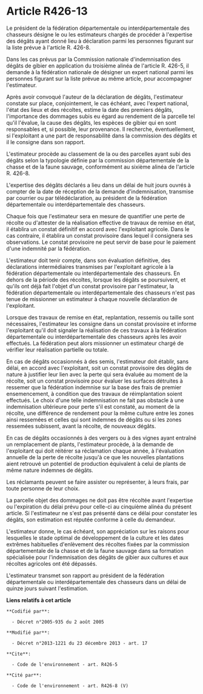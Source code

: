 # Article R426-13

Le président de la fédération départementale ou interdépartementale des chasseurs désigne le ou les estimateurs chargés de
procéder à l'expertise des dégâts ayant donné lieu à déclaration parmi les personnes figurant sur la liste prévue à l'article
R. 426-8. 

Dans les cas prévus par la Commission nationale d'indemnisation des dégâts de gibier en application du troisième alinéa de
l'article R. 426-5, il demande à la fédération nationale de désigner un expert national parmi les personnes figurant sur la
liste prévue au même article, pour accompagner l'estimateur. 

Après avoir convoqué l'auteur de la déclaration de dégâts, l'estimateur constate sur place, conjointement, le cas échéant,
avec l'expert national, l'état des lieux et des récoltes, estime la date des premiers dégâts, l'importance des dommages subis
eu égard au rendement de la parcelle tel qu'il l'évalue, la cause des dégâts, les espèces de gibier qui en sont responsables
et, si possible, leur provenance. Il recherche, éventuellement, si l'exploitant a une part de responsabilité dans la
commission des dégâts et il le consigne dans son rapport. 

L'estimateur procède au classement de la ou des parcelles ayant subi des dégâts selon la typologie définie par la commission
départementale de la chasse et de la faune sauvage, conformément au sixième alinéa de l'article R. 426-8. 

L'expertise des dégâts déclarés a lieu dans un délai de huit jours ouvrés à compter de la date de réception de la demande
d'indemnisation, transmise par courrier ou par télédéclaration, au président de la fédération départementale ou
interdépartementale des chasseurs. 

Chaque fois que l'estimateur sera en mesure de quantifier une perte de récolte ou d'attester de la réalisation effective de
travaux de remise en état, il établira un constat définitif en accord avec l'exploitant agricole. Dans le cas contraire, il
établira un constat provisoire dans lequel il consignera ses observations. Le constat provisoire ne peut servir de base pour
le paiement d'une indemnité par la fédération. 

L'estimateur doit tenir compte, dans son évaluation définitive, des déclarations intermédiaires transmises par l'exploitant
agricole à la fédération départementale ou interdépartementale des chasseurs. En dehors de la période des récoltes, lorsque
les dégâts se poursuivent, et qu'ils ont déjà fait l'objet d'un constat provisoire par l'estimateur, la fédération
départementale ou interdépartementale des chasseurs n'est pas tenue de missionner un estimateur à chaque nouvelle déclaration
de l'exploitant. 

Lorsque des travaux de remise en état, replantation, ressemis ou taille sont nécessaires, l'estimateur les consigne dans un
constat provisoire et informe l'exploitant qu'il doit signaler la réalisation de ces travaux à la fédération départementale
ou interdépartementale des chasseurs après les avoir effectués. La fédération peut alors missionner un estimateur chargé de
vérifier leur réalisation partielle ou totale. 

En cas de dégâts occasionnés à des semis, l'estimateur doit établir, sans délai, en accord avec l'exploitant, soit un constat
provisoire des dégâts de nature à justifier leur lien avec la perte qui sera évaluée au moment de la récolte, soit un constat
provisoire pour évaluer les surfaces détruites à ressemer que la fédération indemnise sur la base des frais de premier
ensemencement, à condition que des travaux de réimplantation soient effectués. Le choix d'une telle indemnisation ne fait pas
obstacle à une indemnisation ultérieure pour perte s'il est constaté, au moment de la récolte, une différence de rendement
pour la même culture entre les zones ainsi ressemées et celles qui sont indemnes de dégâts ou si les zones ressemées
subissent, avant la récolte, de nouveaux dégâts. 

En cas de dégâts occasionnés à des vergers ou à des vignes ayant entraîné un remplacement de plants, l'estimateur procède, à
la demande de l'exploitant qui doit réitérer sa réclamation chaque année, à l'évaluation annuelle de la perte de récolte
jusqu'à ce que les nouvelles plantations aient retrouvé un potentiel de production équivalent à celui de plants de même
nature indemnes de dégâts. 

Les réclamants peuvent se faire assister ou représenter, à leurs frais, par toute personne de leur choix. 

La parcelle objet des dommages ne doit pas être récoltée avant l'expertise ou l'expiration du délai prévu pour celle-ci au
cinquième alinéa du présent article. Si l'estimateur ne s'est pas présenté dans ce délai pour constater les dégâts, son
estimation est réputée conforme à celle du demandeur. 

L'estimateur donne, le cas échéant, son appréciation sur les raisons pour lesquelles le stade optimal de développement de la
culture et les dates extrêmes habituelles d'enlèvement des récoltes fixées par la commission départementale de la chasse et
de la faune sauvage dans sa formation spécialisée pour l'indemnisation des dégâts de gibier aux cultures et aux récoltes
agricoles ont été dépassés. 

L'estimateur transmet son rapport au président de la fédération départementale ou interdépartementale des chasseurs dans un
délai de quinze jours suivant l'estimation.

**Liens relatifs à cet article**

	**Codifié par**:

	  - Décret n°2005-935 du 2 août 2005

	**Modifié par**:

	  - Décret n°2013-1221 du 23 décembre 2013 - art. 17

	**Cite**:

	  - Code de l'environnement - art. R426-5

	**Cité par**:

	  - Code de l'environnement - art. R426-8 (V)
